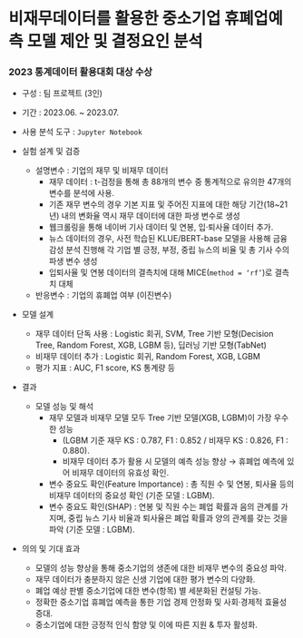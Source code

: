 # **비재무데이터를 활용한 중소기업 휴폐업예측 모델 제안 및 결정요인 분석**
### 2023 통계데이터 활용대회 대상 수상

- 구성 : 팀 프로젝트 (3인)
- 기간 : 2023.06. ~ 2023.07.
- 사용 분석 도구 : `Jupyter Notebook`

- 실험 설계 및 검증
    - 설명변수 : 기업의 재무 및 비재무 데이터
        - 재무 데이터 :  t-검정을 통해 총 88개의 변수 중 통계적으로 유의한 47개의 변수를 분석에 사용.
        - 기존 재무 변수의 경우 기본 지표 및 주어진 지표에 대한 해당 기간(18~21년) 내의 변화율 역시 재무 데이터에 대한 파생 변수로 생성
        - 웹크롤링을 통해 네이버 기사 데이터 및 연봉, 입·퇴사율 데이터 추가.
        - 뉴스 데이터의 경우, 사전 학습된 KLUE/BERT-base 모델을 사용해 금융 감성 분석 진행해 각 기업 별 긍정, 부정, 중립 뉴스의 비율 및 총 기사 수의 파생 변수 생성
        - 입퇴사율 및 연봉 데이터의 결측치에 대해 MICE(`method = ‘rf’`)로 결측치 대체
    - 반응변수 : 기업의 휴폐업 여부 (이진변수)
- 모델 설계
    - 재무 데이터 단독 사용 : Logistic 회귀, SVM, Tree 기반 모형(Decision Tree, Random Forest, XGB, LGBM 등), 딥러닝 기반 모형(TabNet)
    - 비재무 데이터 추가 : Logistic 회귀, Random Forest, XGB, LGBM
    - 평가 지표 :  AUC, F1 score, KS 통계량 등
- 결과
    - 모델 성능 및 해석
        - 재무 모델과 비재무 모델 모두 Tree 기반 모델(XGB, LGBM)이 가장 우수한 성능
            - (LGBM 기준 재무 KS : 0.787, F1 : 0.852 / 비재무 KS : 0.826, F1 : 0.880).
            - 비재무 데이터 추가 활용 시 모델의 예측 성능 향상 → 휴폐업 예측에 있어 비재무 데이터의 유효성 확인.
        - 변수 중요도 확인(Feature Importance) : 총 직원 수 및 연봉, 퇴사율 등의 비재무 데이터의 중요성 확인 (기준 모델 : LGBM).
        - 변수 중요도 확인(SHAP) :  연봉 및 직원 수는 폐업 확률과 음의 관계를 가지며, 중립 뉴스 기사 비율과 퇴사율은 폐업 확률과 양의 관계를 갖는 것을 파악 (기준 모델 : LGBM).
- 의의 및 기대 효과
    - 모델의 성능 향상을 통해 중소기업의 생존에 대한 비재무 변수의 중요성 파악.
    - 재무 데이터가 충분하지 않은 신생 기업에 대한 평가 변수의 다양화.
    - 폐업 예상 판별 중소기업에 대한 변수(항목) 별 세분화된 컨설팅 가능.
    - 정확한 중소기업 휴폐업 예측을 통한 기업 경제 안정화 및 사회·경제적 효율성 증대.
    - 중소기업에 대한 긍정적 인식 함양 및 이에 따른 지원 & 투자 활성화.
